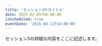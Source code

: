 ```yaml
---
title: 'セッション3のタイトル'
date: 2025-02-05T00:00:00
isScheduled: true
eventDate: '2025-04-12T14:00:00'
---
```


セッション3の詳細な内容をここに記述します。
